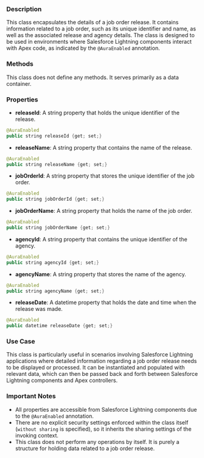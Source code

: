 ### Description
This class encapsulates the details of a job order release. It contains information related to a job order, such as its unique identifier and name, as well as the associated release and agency details. The class is designed to be used in environments where Salesforce Lightning components interact with Apex code, as indicated by the `@AuraEnabled` annotation. 

### Methods
This class does not define any methods. It serves primarily as a data container.

### Properties
- **releaseId**: A string property that holds the unique identifier of the release.
```java
@AuraEnabled
public string releaseId {get; set;}
```
- **releaseName**: A string property that contains the name of the release.
```java
@AuraEnabled
public string releaseName {get; set;}
```
- **jobOrderId**: A string property that stores the unique identifier of the job order.
```java
@AuraEnabled
public string jobOrderId {get; set;}
```
- **jobOrderName**: A string property that holds the name of the job order.
```java
@AuraEnabled
public string jobOrderName {get; set;}
```
- **agencyId**: A string property that contains the unique identifier of the agency.
```java
@AuraEnabled
public string agencyId {get; set;}
```
- **agencyName**: A string property that stores the name of the agency.
```java
@AuraEnabled
public string agencyName {get; set;}
```
- **releaseDate**: A datetime property that holds the date and time when the release was made.
```java
@AuraEnabled
public datetime releaseDate {get; set;}
```

### Use Case
This class is particularly useful in scenarios involving Salesforce Lightning applications where detailed information regarding a job order release needs to be displayed or processed. It can be instantiated and populated with relevant data, which can then be passed back and forth between Salesforce Lightning components and Apex controllers.

### Important Notes
- All properties are accessible from Salesforce Lightning components due to the `@AuraEnabled` annotation.
- There are no explicit security settings enforced within the class itself (`without sharing` is specified), so it inherits the sharing settings of the invoking context.
- This class does not perform any operations by itself. It is purely a structure for holding data related to a job order release.
